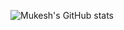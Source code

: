 
![Mukesh's GitHub stats](https://github-readme-stats.vercel.app/api?username=mukeshpilaniya&show_icons=true&theme=radical)

